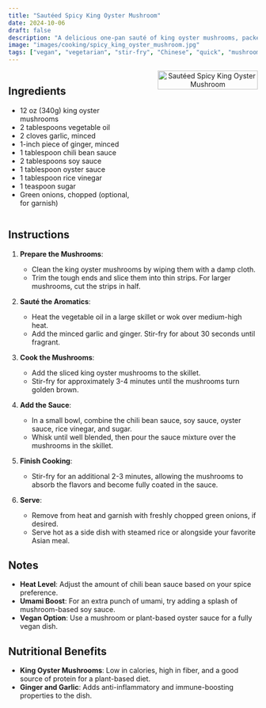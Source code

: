 ```yaml
---
title: "Sautéed Spicy King Oyster Mushroom"
date: 2024-10-06
draft: false
description: "A delicious one-pan sauté of king oyster mushrooms, packed with umami flavor and ready in minutes."
image: "images/cooking/spicy_king_oyster_mushroom.jpg"
tags: ["vegan", "vegetarian", "stir-fry", "Chinese", "quick", "mushrooms"]
---
```


<div style="display: flex; justify-content: space-between; align-items: flex-start; margin-bottom: 20px;">

<div style="width: 50%; padding-right: 20px;">

## Ingredients

- 12 oz (340g) king oyster mushrooms
- 2 tablespoons vegetable oil
- 2 cloves garlic, minced
- 1-inch piece of ginger, minced
- 1 tablespoon chili bean sauce
- 2 tablespoons soy sauce
- 1 tablespoon oyster sauce
- 1 tablespoon rice vinegar
- 1 teaspoon sugar
- Green onions, chopped (optional, for garnish)

</div>

<div style="width: 40%; padding-left: 20px; text-align: center;">
    <img src="/images/cooking/spicy_king_oyster_mushroom.jpg" alt="Sautéed Spicy King Oyster Mushroom" style="width: 100%; height: auto; object-fit: cover;">
</div>

</div>

## Instructions

1. **Prepare the Mushrooms**:
    - Clean the king oyster mushrooms by wiping them with a damp cloth.
    - Trim the tough ends and slice them into thin strips. For larger mushrooms, cut the strips in half.

2. **Sauté the Aromatics**:
    - Heat the vegetable oil in a large skillet or wok over medium-high heat.
    - Add the minced garlic and ginger. Stir-fry for about 30 seconds until fragrant.

3. **Cook the Mushrooms**:
    - Add the sliced king oyster mushrooms to the skillet.
    - Stir-fry for approximately 3-4 minutes until the mushrooms turn golden brown.

4. **Add the Sauce**:
    - In a small bowl, combine the chili bean sauce, soy sauce, oyster sauce, rice vinegar, and sugar.
    - Whisk until well blended, then pour the sauce mixture over the mushrooms in the skillet.

5. **Finish Cooking**:
    - Stir-fry for an additional 2-3 minutes, allowing the mushrooms to absorb the flavors and become fully coated in the sauce.

6. **Serve**:
    - Remove from heat and garnish with freshly chopped green onions, if desired.
    - Serve hot as a side dish with steamed rice or alongside your favorite Asian meal.

## Notes

- **Heat Level**: Adjust the amount of chili bean sauce based on your spice preference.
- **Umami Boost**: For an extra punch of umami, try adding a splash of mushroom-based soy sauce.
- **Vegan Option**: Use a mushroom or plant-based oyster sauce for a fully vegan dish.

## Nutritional Benefits

- **King Oyster Mushrooms**: Low in calories, high in fiber, and a good source of protein for a plant-based diet.
- **Ginger and Garlic**: Adds anti-inflammatory and immune-boosting properties to the dish.
